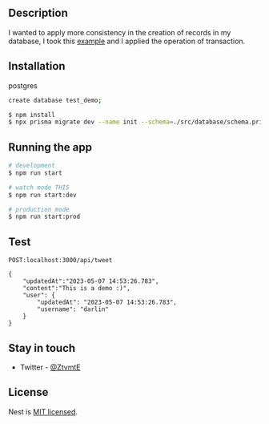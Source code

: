 
## Description

I wanted to apply more consistency in the creation of records in my database, I took this [example](https://www.tomray.dev/nestjs-prisma) and I applied the operation of
 transaction.


## Installation

postgres

```bash
create database test_demo;
```

```bash
$ npm install
$ npx prisma migrate dev --name init --schema=./src/database/schema.prisma
```

## Running the app

```bash
# development
$ npm run start

# watch mode THIS
$ npm run start:dev

# production mode
$ npm run start:prod
```

## Test

`POST:localhost:3000/api/tweet`

```
{
    "updatedAt":"2023-05-07 14:53:26.783",
    "content":"This is a demo :)",
    "user": {
        "updatedAt": "2023-05-07 14:53:26.783",
        "username": "darlin"
    }
}
```

## Stay in touch

- Twitter - [@ZtvmtE](https://twitter.com/ZtvmtE)

## License

Nest is [MIT licensed](LICENSE).
